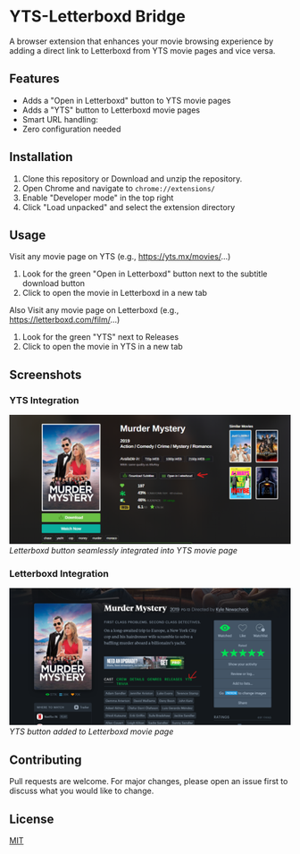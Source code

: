 # YTS-Letterboxd Bridge

A browser extension that enhances your movie browsing experience by adding a direct link to Letterboxd from YTS movie pages and vice versa.

## Features

- Adds a "Open in Letterboxd" button to YTS movie pages
- Adds a "YTS" button to Letterboxd movie pages
- Smart URL handling:
- Zero configuration needed

## Installation

1. Clone this repository or Download and unzip the repository.
2. Open Chrome and navigate to `chrome://extensions/`
3. Enable "Developer mode" in the top right
4. Click "Load unpacked" and select the extension directory

## Usage

Visit any movie page on YTS (e.g., https://yts.mx/movies/...)
1. Look for the green "Open in Letterboxd" button next to the subtitle download button
2. Click to open the movie in Letterboxd in a new tab

Also Visit any movie page on Letterboxd (e.g., https://letterboxd.com/film/...)
1. Look for the green "YTS" next to Releases
2. Click to open the movie in YTS in a new tab

## Screenshots

### YTS Integration
![Letterboxd button on YTS](./screenshots/yts-integration.png)
*Letterboxd button seamlessly integrated into YTS movie page*

### Letterboxd Integration
![YTS button on Letterboxd](./screenshots/letterboxd-integration.png)
*YTS button added to Letterboxd movie page*

## Contributing

Pull requests are welcome. For major changes, please open an issue first to discuss what you would like to change.

## License

[MIT](https://choosealicense.com/licenses/mit/) 
